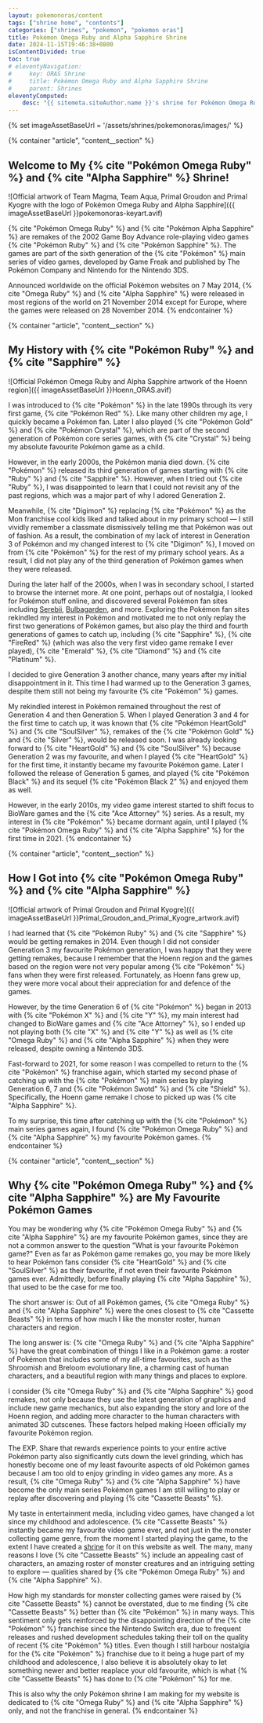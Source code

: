 ```yaml
---
layout: pokemonoras/content
tags: ["shrine home", "contents"]
categories: ["shrines", "pokemon", "pokemon oras"]
title: Pokémon Omega Ruby and Alpha Sapphire Shrine
date: 2024-11-15T19:46:38+0800
isContentDivided: true
toc: true
# eleventyNavigation:
#     key: ORAS Shrine
#     title: Pokémon Omega Ruby and Alpha Sapphire Shrine
#     parent: Shrines
eleventyComputed:
    desc: "{{ sitemeta.siteAuthor.name }}'s shrine for Pokémon Omega Ruby and Alpha Sapphire."
---
```

{% set imageAssetBaseUrl = '/assets/shrines/pokemonoras/images/' %}

{% container "article", "content__section" %}
## Welcome to My {% cite "Pokémon Omega Ruby" %} and {% cite "Alpha Sapphire" %} Shrine!

![Official artwork of Team Magma, Team Aqua, Primal Groudon and Primal Kyogre with the logo of Pokémon Omega Ruby and Alpha Sapphire]({{ imageAssetBaseUrl }}pokemonoras-keyart.avif)

{% cite "Pokémon Omega Ruby" %} and {% cite "Pokémon Alpha Sapphire" %} are remakes of the 2002 Game Boy Advance role-playing video games {% cite "Pokémon Ruby" %} and {% cite "Pokémon Sapphire" %}. The games are part of the sixth generation of the {% cite "Pokémon" %} main series of video games, developed by Game Freak and published by The Pokémon Company and Nintendo for the Nintendo 3DS.

Announced worldwide on the official Pokémon websites on 7 May 2014, {% cite "Omega Ruby" %} and {% cite "Alpha Sapphire" %} were released in most regions of the world on 21 November 2014 except for Europe, where the games were released on 28 November 2014.
{% endcontainer %}

{% container "article", "content__section" %}
## My History with {% cite "Pokémon Ruby" %} and {% cite "Sapphire" %}

![Official Pokémon Omega Ruby and Alpha Sapphire artwork of the Hoenn region]({{ imageAssetBaseUrl }}Hoenn_ORAS.avif)

I was introduced to {% cite "Pokémon" %} in the late 1990s through its very first game, {% cite "Pokémon Red" %}. Like many other children my age, I quickly became a Pokémon fan. Later I also played {% cite "Pokémon Gold" %} and {% cite "Pokémon Crystal" %}, which are part of the second generation of Pokémon core series games, with {% cite "Crystal" %} being my absolute favourite Pokémon game as a child.

However, in the early 2000s, the Pokémon mania died down. {% cite "Pokémon" %} released its third generation of games starting with {% cite "Ruby" %} and {% cite "Sapphire" %}. However, when I tried out {% cite "Ruby" %}, I was disappointed to learn that I could not revisit any of the past regions, which was a major part of why I adored Generation 2.

Meanwhile, {% cite "Digimon" %} replacing {% cite "Pokémon" %} as the Mon franchise cool kids liked and talked about in my primary school — I still vividly remember a classmate dismissively telling me that Pokémon was out of fashion. As a result, the combination of my lack of interest in Generation 3 of Pokémon and my changed interest to {% cite "Digimon" %}, I moved on from {% cite "Pokémon" %} for the rest of my primary school years. As a result, I did not play any of the third generation of Pokémon games when they were released.

During the later half of the 2000s, when I was in secondary school, I started to browse the internet more. At one point, perhaps out of nostalgia, I looked for Pokémon stuff online, and discovered several Pokémon fan sites including [Serebii](http://www.serebii.net/), [Bulbagarden](https://bulbagarden.net/home/), and more. Exploring the Pokémon fan sites rekindled my interest in Pokémon and motivated me to not only replay the first two generations of Pokémon games, but also play the third and fourth generations of games to catch up, including {% cite "Sapphire" %}, {% cite "FireRed" %} (which was also the very first video game remake I ever played), {% cite "Emerald" %}, {% cite "Diamond" %} and {% cite "Platinum" %}.

I decided to give Generation 3 another chance, many years after my initial disappointment in it. This time I had warmed up to the Generation 3 games, despite them still not being my favourite {% cite "Pokémon" %} games.

My rekindled interest in Pokémon remained throughout the rest of Generation 4 and then Generation 5. When I played Generation 3 and 4 for the first time to catch up, it was known that {% cite "Pokémon HeartGold" %} and {% cite "SoulSilver" %}, remakes of the {% cite "Pokémon Gold" %} and {% cite "Silver" %}, would be released soon. I was already looking forward to {% cite "HeartGold" %} and {% cite "SoulSilver" %} because Generation 2 was my favourite, and when I played {% cite "HeartGold" %} for the first time, it instantly became my favourite Pokémon game. Later I followed the release of Generation 5 games, and played {% cite "Pokémon Black" %} and its sequel {% cite "Pokémon Black 2" %} and enjoyed them as well.

However, in the early 2010s, my video game interest started to shift focus to BioWare games and the {% cite "Ace Attorney" %} series. As a result, my interest in {% cite "Pokémon" %} became dormant again, until I played {% cite "Pokémon Omega Ruby" %} and {% cite "Alpha Sapphire" %} for the first time in 2021.
{% endcontainer %}

{% container "article", "content__section" %}
## How I Got into {% cite "Pokémon Omega Ruby" %} and {% cite "Alpha Sapphire" %}

![Official artwork of Primal Groudon and Primal Kyogre]({{ imageAssetBaseUrl }}Primal_Groudon_and_Primal_Kyogre_artwork.avif)

I had learned that {% cite "Pokémon Ruby" %} and {% cite "Sapphire" %} would be getting remakes in 2014. Even though I did not consider Generation 3 my favourite Pokémon generation, I was happy that they were getting remakes, because I remember that the Hoenn region and the games based on the region were not very popular among {% cite "Pokémon" %} fans when they were first released. Fortunately, as Hoenn fans grew up, they were more vocal about their appreciation for and defence of the games.

However, by the time Generation 6 of {% cite "Pokémon" %} began in 2013 with {% cite "Pokémon X" %} and {% cite "Y" %}, my main interest had changed to BioWare games and {% cite "Ace Attorney" %}, so I ended up not playing both {% cite "X" %} and {% cite "Y" %} as well as {% cite "Omega Ruby" %} and {% cite "Alpha Sapphire" %} when they were released, despite owning a Nintendo 3DS.

Fast-forward to 2021, for some reason I was compelled to return to the {% cite "Pokémon" %} franchise again, which started my second phase of catching up with the {% cite "Pokémon" %} main series by playing Generation 6, 7 and {% cite "Pokémon Swotd" %} and {% cite "Shield" %}. Specifically, the Hoenn game remake I chose to picked up was {% cite "Alpha Sapphire" %}.

To my surprise, this time after catching up with the {% cite "Pokémon" %} main series games again, I found {% cite "Pokémon Omega Ruby" %} and {% cite "Alpha Sapphire" %} my favourite Pokémon games.
{% endcontainer %}

{% container "article", "content__section" %}
## Why {% cite "Pokémon Omega Ruby" %} and {% cite "Alpha Sapphire" %} are My Favourite Pokémon Games

You may be wondering why {% cite "Pokémon Omega Ruby" %} and {% cite "Alpha Sapphire" %} are my favourite Pokémon games, since they are not a common answer to the question "What is your favourite Pokémon game?" Even as far as Pokémon game remakes go, you may be more likely to hear Pokémon fans consider {% cite "HeartGold" %} and {% cite "SoulSilver" %} as their favourite, if not even their favourite Pokémon games ever. Admittedly, before finally playing {% cite "Alpha Sapphire" %}, that used to be the case for me too.

The short answer is: Out of all Pokémon games, {% cite "Omega Ruby" %} and {% cite "Alpha Sapphire" %} were the ones closest to {% cite "Cassette Beasts" %} in terms of how much I like the monster roster, human characters and region.

The long answer is: {% cite "Omega Ruby" %} and {% cite "Alpha Sapphire" %} have the great combination of things I like in a Pokémon game: a roster of Pokémon that includes some of my all-time favourites, such as the Shroomish and Breloom evolutionary line, a charming cast of human characters, and a beautiful region with many things and places to explore.

I consider {% cite "Omega Ruby" %} and {% cite "Alpha Sapphire" %} good remakes, not only because they use the latest generation of graphics and include new game mechanics, but also expanding the story and lore of the Hoenn region, and adding more character to the human characters with animated 3D cutscenes. These factors helped making Hoeen officially my favourite Pokémon region.

The EXP. Share that rewards experience points to your entire active Pokémon party also significantly cuts down the level grinding, which has honestly become one of my least favourite aspects of old Pokémon games because I am too old to enjoy grinding in video games any more. As a result, {% cite "Omega Ruby" %} and {% cite "Alpha Sapphire" %} have become the only main series Pokémon games I am still willing to play or replay after discovering and playing {% cite "Cassette Beasts" %}.

My taste in entertainment media, including video games, have changed a lot since my childhood and adolescence. {% cite "Cassette Beasts" %} instantly became my favourite video game ever, and not just in the monster collecting game genre, from the moment I started playing the game, to the extent I have created a [shrine](/shrines/cassettebeasts/) for it on this website as well. The many, many reasons I love {% cite "Cassette Beasts" %} include an appealing cast of characters, an amazing roster of monster creatures and an intriguing setting to explore — qualities shared by {% cite "Pokémon Omega Ruby" %} and {% cite "Alpha Sapphire" %}.

How high my standards for monster collecting games were raised by {% cite "Cassette Beasts" %} cannot be overstated, due to me finding {% cite "Cassette Beasts" %} better than {% cite "Pokémon" %} in many ways. This sentiment only gets reinforced by the disappointing direction of the {% cite "Pokémon" %} franchise since the Nintendo Switch era, due to frequent releases and rushed development schedules taking their toll on the quality of recent {% cite "Pokémon" %} titles. Even though I still harbour nostalgia for the {% cite "Pokémon" %} franchise due to it being a huge part of my childhood and adolescence, I also believe it is absolutely okay to let something newer and better reaplace your old favourite, which is what {% cite "Cassette Beasts" %} has done to {% cite "Pokémon" %} for me.

This is also why the only Pokémon shrine I am making for my website is dedicated to {% cite "Omega Ruby" %} and {% cite "Alpha Sapphire" %} only, and not the franchise in general.
{% endcontainer %}